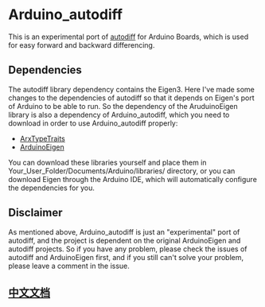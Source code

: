 # Arduino_autodiff

This is an experimental port of [autodiff](https://github.com/autodiff/autodiff) for Arduino Boards, which is used for easy forward and backward differencing.

## Dependencies

The autodiff library dependency contains the Eigen3. Here I've made some changes to the dependencies of autodiff so that it depends on Eigen's port of Arduino to be able to run. So the dependency of the AruduinoEigen library is also a dependency of Arduino_autodiff, which you need to download in order to use Arduino_autodiff properly:

* [ArxTypeTraits](https://github.com/hideakitai/ArxTypeTraits)
* [ArduinoEigen](https://github.com/hideakitai/ArduinoEigen)

You can download these libraries yourself and place them in Your_User_Folder/Documents/Arduino/libraries/ directory, or you can download Eigen through the Arduino IDE, which will automatically configure the dependencies for you.

## Disclaimer

As mentioned above, Arduino_autodiff is just an "experimental" port of autodiff, and the project is dependent on the original ArduinoEigen and autodiff projects. So if you have any problem, please check the issues of autodiff and ArduinoEigen first, and if you still can't solve your problem, please leave a comment in the issue.

## [中文文档](README_CN.md)
